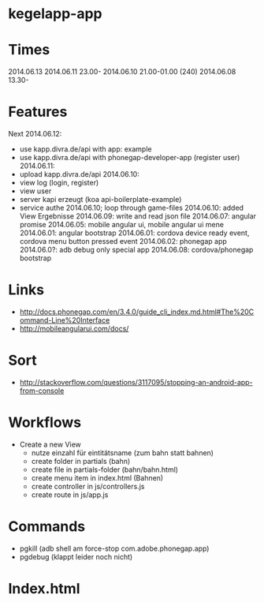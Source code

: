 kegelapp-app
============

Times
====================
2014.06.13
2014.06.11 23.00- 
2014.06.10 21.00-01.00 (240)
2014.06.08 13.30-

Features
====================
Next
2014.06.12:
  - use kapp.divra.de/api with app: example
  - use kapp.divra.de/api with phonegap-developer-app (register user)
2014.06.11:
  - upload kapp.divra.de/api
2014.06.10: 
  - view log (login, register)
  - view user
  - server kapi erzeugt (koa api-boilerplate-example)
  - service authe 
2014.06.10; loop through game-files
2014.06.10: added View Ergebnisse
2014.06.09: write and read json file
2014.06.07: angular promise
2014.06.05: mobile angular ui, mobile angular ui mene
2014.06.01: angular bootstrap
2014.06.01: cordova device ready event, cordova menu button pressed event
2014.06.02: phonegap app
2014.06.0?: adb debug only special app
2014.06.08: cordova/phonegap bootstrap

Links
============================================================================
* http://docs.phonegap.com/en/3.4.0/guide_cli_index.md.html#The%20Command-Line%20Interface
* http://mobileangularui.com/docs/

Sort
====================
- http://stackoverflow.com/questions/3117095/stopping-an-android-app-from-console

Workflows
====================
- Create a new View
  - nutze einzahl für eintitätsname (zum bahn statt bahnen)
  - create folder in partials (bahn)
  - create file in partials-folder (bahn/bahn.html)
  - create menu item in index.html (Bahnen)
  - create controller in js/controllers.js
  - create route in js/app.js

Commands
====================
- pgkill (adb shell am force-stop com.adobe.phonegap.app)
- pgdebug (klappt leider noch nicht)

Index.html
====================
<link rel="stylesheet" type="text/css" href="css/index.css" />
<link rel="stylesheet" type="text/css" href="css/kapp.css" />
<script src="http://192.168.178.21:1234/target/target-script-min.js#anonymous"></script>
<div id="deviceready" class="blink" hidden>
    <p class="event listening">Connecting to Device</p>
    <p class="event received">Device is Ready</p>
</div>
<script type="text/javascript">
    //window._cordovaNative = true;
</script>

